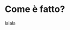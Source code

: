 <html>
<head>
</head>
<body>
<title>IL COMPUTER</title>
<h1>Come è fatto?</h1>
lalala
</body>
</html>
